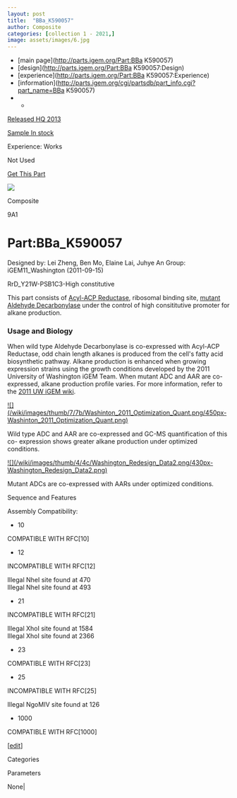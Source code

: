 ```yaml
---
layout: post
title:  "BBa_K590057"
author: Composite
categories: [collection 1 - 2021,] 
image: assets/images/6.jpg
---
```



  * [main page](http://parts.igem.org/Part:BBa K590057)
  * [design](http://parts.igem.org/Part:BBa K590057:Design)
  * [experience](http://parts.igem.org/Part:BBa K590057:Experience)
  * [information](http://parts.igem.org/cgi/partsdb/part_info.cgi?part_name=BBa K590057)
  *   * 

[Released HQ 2013](http://parts.igem.org/Help:Part_Status_Box)

[Sample In stock](http://parts.igem.org/Help:Part_Status_Box)

Experience: Works

Not Used

[ Get This Part](http://parts.igem.org/partsdb/get_part.cgi?part=BBa_K590057)

![](http://parts.igem.org/images/partbypart/icon_composite.png)

Composite

9A1

# Part:BBa_K590057

Designed by: Lei Zheng, Ben Mo, Elaine Lai, Juhye An   Group:
iGEM11_Washington   (2011-09-15)

RrD_Y21W-PSB1C3-High constitutive

This part consists of [Acyl-ACP
Reductase](http://parts.igem.org/wiki/index.php?title=Part:BBa_K590032),
ribosomal binding site, [mutant Aldehyde
Decarbonylase](http://parts.igem.org/Part:BBa_K590040) under the control of
high consititutive promoter for alkane production.

### Usage and Biology

When wild type Aldehyde Decarbonylase is co-expressed with Acyl-ACP Reductase,
odd chain length alkanes is produced from the cell's fatty acid biosynthetic
pathway. Alkane production is enhanced when growing expression strains using
the growth conditions developed by the 2011 University of Washington iGEM
Team. When mutant ADC and AAR are co-expressed, alkane production profile
varies. For more information, refer to the [2011 UW iGEM
wiki](http://2011.igem.org/Team:Washington).

[![](/wiki/images/thumb/7/7b/Washinton_2011_Optimization_Quant.png/450px-
Washinton_2011_Optimization_Quant.png)](/File:Washinton_2011_Optimization_Quant.png)

[](/File:Washinton_2011_Optimization_Quant.png "Enlarge")

Wild type ADC and AAR are co-expressed and GC-MS quantification of this co-
expression shows greater alkane production under optimized conditions.

[![](/wiki/images/thumb/4/4c/Washington_Redesign_Data2.png/430px-
Washington_Redesign_Data2.png)](/File:Washington_Redesign_Data2.png)

[](/File:Washington_Redesign_Data2.png "Enlarge")

Mutant ADCs are co-expressed with AARs under optimized conditions.

Sequence and Features

  

Assembly Compatibility:

  * 10

COMPATIBLE WITH RFC[10]

  * 12

INCOMPATIBLE WITH RFC[12]

Illegal NheI site found at 470  
Illegal NheI site found at 493  

  * 21

INCOMPATIBLE WITH RFC[21]

Illegal XhoI site found at 1584  
Illegal XhoI site found at 2366  

  * 23

COMPATIBLE WITH RFC[23]

  * 25

INCOMPATIBLE WITH RFC[25]

Illegal NgoMIV site found at 126  

  * 1000

COMPATIBLE WITH RFC[1000]

  

[[edit](http://parts.igem.org/partsdb/part_info.cgi?part_name=BBa_K590057)]

Categories

Parameters

None|

